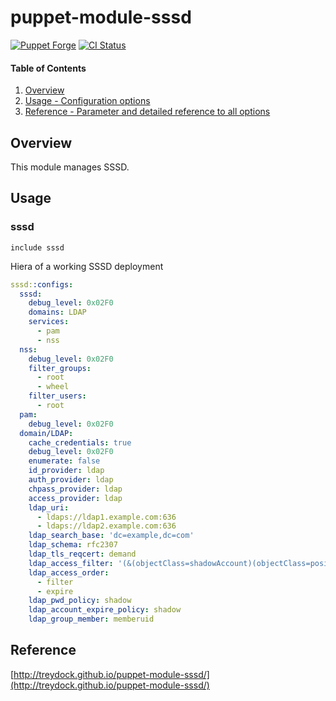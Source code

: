 # puppet-module-sssd

[![Puppet Forge](http://img.shields.io/puppetforge/v/treydock/sssd.svg)](https://forge.puppetlabs.com/treydock/sssd)
[![CI Status](https://github.com/treydock/puppet-module-sssd/workflows/CI/badge.svg?branch=master)](https://github.com/treydock/puppet-module-sssd/actions?query=workflow%3ACI)

#### Table of Contents

1. [Overview](#overview)
2. [Usage - Configuration options](#usage)
3. [Reference - Parameter and detailed reference to all options](#reference)

## Overview

This module manages SSSD.

## Usage

### sssd

```puppet
include sssd
```

Hiera of a working SSSD deployment

```yaml
sssd::configs:
  sssd:
    debug_level: 0x02F0
    domains: LDAP
    services:
      - pam
      - nss
  nss:
    debug_level: 0x02F0
    filter_groups:
      - root
      - wheel
    filter_users:
      - root
  pam:
    debug_level: 0x02F0
  domain/LDAP:
    cache_credentials: true
    debug_level: 0x02F0
    enumerate: false
    id_provider: ldap
    auth_provider: ldap
    chpass_provider: ldap
    access_provider: ldap
    ldap_uri:
      - ldaps://ldap1.example.com:636
      - ldaps://ldap2.example.com:636
    ldap_search_base: 'dc=example,dc=com'
    ldap_schema: rfc2307
    ldap_tls_reqcert: demand
    ldap_access_filter: '(&(objectClass=shadowAccount)(objectClass=posixAccount))'
    ldap_access_order:
      - filter
      - expire
    ldap_pwd_policy: shadow
    ldap_account_expire_policy: shadow
    ldap_group_member: memberuid
```

## Reference

[http://treydock.github.io/puppet-module-sssd/](http://treydock.github.io/puppet-module-sssd/)

